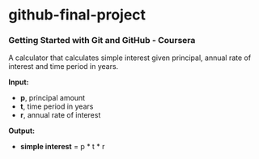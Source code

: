 # github-final-project
### Getting Started with Git and GitHub - Coursera

A calculator that calculates simple interest given principal, annual rate of interest and time period in years.

**Input:**
   - **p**, principal amount
   - **t**, time period in years
   - **r**, annual rate of interest

**Output:**
   - **simple interest** = p * t * r

